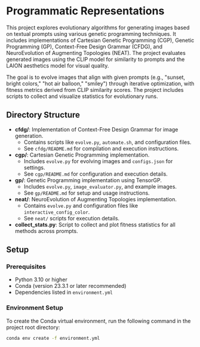# Programmatic Representations

This project explores evolutionary algorithms for generating images based on textual prompts using various genetic programming techniques. It includes implementations of Cartesian Genetic Programming (CGP), Genetic Programming (GP), Context-Free Design Grammar (CFDG), and NeuroEvolution of Augmenting Topologies (NEAT). The project evaluates generated images using the CLIP model for similarity to prompts and the LAION aesthetics model for visual quality.

The goal is to evolve images that align with given prompts (e.g., "sunset, bright colors," "hot air balloon," "smiley") through iterative optimization, with fitness metrics derived from CLIP similarity scores. The project includes scripts to collect and visualize statistics for evolutionary runs.

## Directory Structure

- **cfdg/**: Implementation of Context-Free Design Grammar for image generation.
  - Contains scripts like `evolve.py`, `automate.sh`, and configuration files.
  - See `cfdg/README.md` for compilation and execution instructions.
- **cgp/**: Cartesian Genetic Programming implementation.
  - Includes `evolve.py` for evolving images and `configs.json` for settings.
  - See `cgp/README.md` for configuration and execution details.
- **gp/**: Genetic Programming implementation using TensorGP.
  - Includes `evolve.py`, `image_evaluator.py`, and example images.
  - See `gp/README.md` for setup and usage instructions.
- **neat/**: NeuroEvolution of Augmenting Topologies implementation.
  - Contains `evolve.py` and configuration files like `interactive_config_color`.
  - See `neat/` scripts for execution details.
- **collect_stats.py**: Script to collect and plot fitness statistics for all methods across prompts.

## Setup

### Prerequisites
- Python 3.10 or higher
- Conda (version 23.3.1 or later recommended)
- Dependencies listed in `environment.yml`

### Environment Setup
To create the Conda virtual environment, run the following command in the project root directory:

```bash
conda env create -f environment.yml